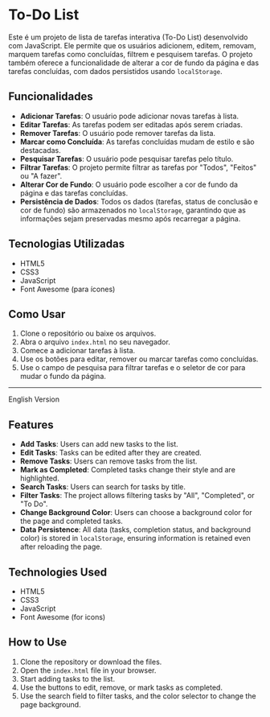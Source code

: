 # To-Do List

Este é um projeto de lista de tarefas interativa (To-Do List) desenvolvido com JavaScript. Ele permite que os usuários adicionem, editem, removam, marquem tarefas como concluídas, filtrem e pesquisem tarefas. O projeto também oferece a funcionalidade de alterar a cor de fundo da página e das tarefas concluídas, com dados persistidos usando `localStorage`.

## Funcionalidades

- **Adicionar Tarefas**: O usuário pode adicionar novas tarefas à lista.
- **Editar Tarefas**: As tarefas podem ser editadas após serem criadas.
- **Remover Tarefas**: O usuário pode remover tarefas da lista.
- **Marcar como Concluída**: As tarefas concluídas mudam de estilo e são destacadas.
- **Pesquisar Tarefas**: O usuário pode pesquisar tarefas pelo título.
- **Filtrar Tarefas**: O projeto permite filtrar as tarefas por "Todos", "Feitos" ou "A fazer".
- **Alterar Cor de Fundo**: O usuário pode escolher a cor de fundo da página e das tarefas concluídas.
- **Persistência de Dados**: Todos os dados (tarefas, status de conclusão e cor de fundo) são armazenados no `localStorage`, garantindo que as informações sejam preservadas mesmo após recarregar a página.

## Tecnologias Utilizadas

- HTML5
- CSS3
- JavaScript
- Font Awesome (para ícones)

## Como Usar

1. Clone o repositório ou baixe os arquivos.
2. Abra o arquivo `index.html` no seu navegador.
3. Comece a adicionar tarefas à lista.
4. Use os botões para editar, remover ou marcar tarefas como concluídas.
5. Use o campo de pesquisa para filtrar tarefas e o seletor de cor para mudar o fundo da página.

___

English Version

## Features

- **Add Tasks**: Users can add new tasks to the list.
- **Edit Tasks**: Tasks can be edited after they are created.
- **Remove Tasks**: Users can remove tasks from the list.
- **Mark as Completed**: Completed tasks change their style and are highlighted.
- **Search Tasks**: Users can search for tasks by title.
- **Filter Tasks**: The project allows filtering tasks by "All", "Completed", or "To Do".
- **Change Background Color**: Users can choose a background color for the page and completed tasks.
- **Data Persistence**: All data (tasks, completion status, and background color) is stored in `localStorage`, ensuring information is retained even after reloading the page.

## Technologies Used

- HTML5
- CSS3
- JavaScript
- Font Awesome (for icons)

## How to Use

1. Clone the repository or download the files.
2. Open the `index.html` file in your browser.
3. Start adding tasks to the list.
4. Use the buttons to edit, remove, or mark tasks as completed.
5. Use the search field to filter tasks, and the color selector to change the page background.
